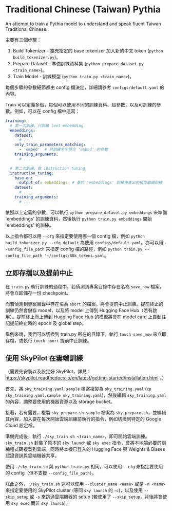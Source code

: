 # Traditional Chinese (Taiwan) Pythia

An attempt to train a Pythia model to understand and speak fluent Taiwan Traditional Chinese.

主要有三個步驟：

1. Build Tokenizer - 擴充指定的 base tokenizer 加入新的中文 token (`python build_tokenizer.py`)。
2. Prepare Dataset - 準備訓練資料集 (`python prepare_dataset.py <train_name>`)。
3. Train Model - 訓練模型 (`python train.py <train_name>`)。

每個步驟的參數細節都由 config 檔決定，詳細請參考 `configs/default.yaml` 的內容。

Train 可以定義多個，每個可以使用不同的訓練資料、超參數，以及可訓練的參數。例如，可以在 config 檔中這寫：

```yaml
training:
  # 第一次訓練，只訓練 text embedding
  embeddings:
    dataset:
      # ...
    only_train_parameters_matching:
      - 'embed'  # 只訓練名字符合 'embed' 的參數
    training_arguments:
      # ...

  # 第二次訓練，做 instruction tuning
  instruction_tuning:
    base_on:
      output_of: embeddings  # 基於 'embeddings' 訓練後產出的模型繼續訓練
    dataset:
      # ...
    training_arguments:
      # ...
```

依照以上定義的參數，可以執行 `python prepare_dataset.py embeddings` 來準備 'embeddings' 的訓練資料，然後執行 `python train.py embeddings` 開始 'embeddings' 的訓練。

以上指令都可以用 `--cfg` 來指定要使用哪一個 config 檔，例如 `python build_tokenizer.py --cfg default` 為使用 `configs/default.yaml`。亦可以用 `--config_file_path` 來指定 config 檔的路徑，例如 `python train.py --config_file_path '~/configs/80k_tokens.yaml`。


## 立即存擋以及提前中止

在 `train.py` 執行訓練的過程中，若偵測到專案目錄中存在名為 `save_now` 檔案，將會立即儲存一份 checkpoint。

而若偵測到專案目錄中存在名為 `abort` 的檔案，將會提前中止訓練。提前終止的訓練仍然會儲存 model，以及將 model 上傳到 Hugging Face Hub（若有啟用）。提前終止而上傳到 Hugging Face Hub 的模型將會在 model card 上自動註記提前終止時的 epoch 及 global step。

舉例來說，我們可以切換到 train.py 所在的目錄下，執行 `touch save_now` 來立即存檔，或執行 `touch abort` 提前中止訓練。


## 使用 SkyPilot 在雲端訓練

（需要先安裝以及設定好 SkyPilot，詳見： https://skypilot.readthedocs.io/en/latest/getting-started/installation.html 。）

首先，將 `sky_training.yaml.sample` 檔案複製為 `sky_training.yaml` (`cp sky_training.yaml.sample sky_training.yaml`)，然後編輯 `sky_training.yaml` 的內容，調整要使用的機器資源以及 storage bucket。

接著，若有需要，複製 `sky_prepare.sh.sample` 檔案為 `sky_prepare.sh`，並編輯其內容，加入要在每次開始雲端訓練前執行的指令，例如切換到特定的 Google Cloud 設定檔。

準備完成後，執行 `./sky_train.sh <train_name>`，即可開始雲端訓練。`sky_train.sh` 封裝了原本的 `sky launch` 或 `sky exec` 指令，會將本地端必要的訓練程式碼複製到雲端，同時將本機已登入的 Hugging Face 與 Weights & Biases 認證資訊與雲端機器共享。

使用 `./sky_train.sh` 與 `python train.py` 相同，可以使用 `--cfg` 來指定要使用的 config（但不支援 `--config_file_path`）。

除此之外，`./sky_train.sh` 還可以使用 `--cluster_name <name>` 或是 `-n <name>` 來指定要使用的 SkyPilot cluster (等同 `sky launch` 的 `-c`)，以及使用 `--skip_setup` 或 `-s` 來跳過雲端機器的 setup (若使用了 `--skip_setup`，背後將會使用 `sky exec` 而非 `sky launch`)。
